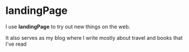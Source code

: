 # landingPage

I use **landingPage** to try out new things on the web.

It also serves as my blog where I write mostly about travel and books that I've read
